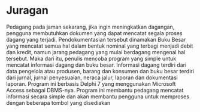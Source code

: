 # Juragan

Pedagang pada jaman sekarang, jika ingin meningkatkan dagangan, pengguna membutuhkan dokumen yang dapat mencatat segala proses dagang yang terjadi. Pendokumentasian tersebut dinamakan Buku Besar yang mencatat semua hal dalam bentuk nominal yang terbagi menjadi debit dan kredit, namun jarang pedagang yang mulai berdagang mengenal hal tersebut. Maka dari itu, penulis mencoba program yang simple untuk mencatat informasi dagang dan buku besar. Informasi dagang terdiri dari data pengelola atau produsen, barang dan konsumen dan buku besar terdiri dari jurnal, jurnal penyesuaian, neraca jalur, laporan dan dokumentasi laporan. Program ini berbasis Delphi 7 yang menggunakan Microsoft Access sebagai DBMS-nya. Program ini membantu pedagang mencatat informasi secara simple dan akan membantu pengguna untuk memproses dengan beberapa tombol yang disediakan
